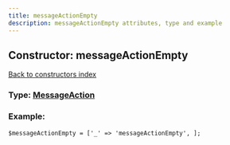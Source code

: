 ```yaml
---
title: messageActionEmpty
description: messageActionEmpty attributes, type and example
---
```

## Constructor: messageActionEmpty  
[Back to constructors index](index.md)






### Type: [MessageAction](../types/MessageAction.md)


### Example:

```
$messageActionEmpty = ['_' => 'messageActionEmpty', ];
```